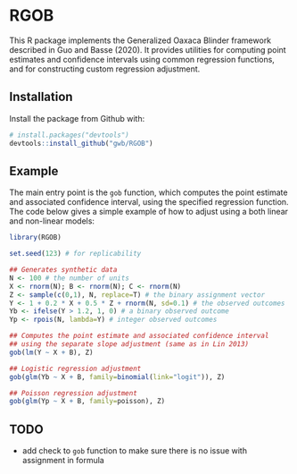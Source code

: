 
# RGOB

<!-- badges: start -->
<!-- badges: end -->

This R package implements the Generalized Oaxaca Blinder framework described in 
Guo and Basse (2020). It provides utilities for computing point estimates and 
confidence intervals using common regression functions, and for constructing 
custom regression adjustment.

## Installation

Install the package from Github with:

``` r
# install.packages("devtools")
devtools::install_github("gwb/RGOB")
```

## Example

The main entry point is the `gob` function, which computes the point estimate 
and associated confidence interval, using the specified regression function. 
The code below gives a simple example of how to adjust using a both linear 
and non-linear models:

``` r
library(RGOB)

set.seed(123) # for replicability

## Generates synthetic data
N <- 100 # the number of units
X <- rnorm(N); B <- rnorm(N); C <- rnorm(N)
Z <- sample(c(0,1), N, replace=T) # the binary assignment vector
Y <- 1 + 0.2 * X + 0.5 * Z + rnorm(N, sd=0.1) # the observed outcomes
Yb <- ifelse(Y > 1.2, 1, 0) # a binary observed outcome
Yp <- rpois(N, lambda=Y) # integer observed outcomes

## Computes the point estimate and associated confidence interval
## using the separate slope adjustment (same as in Lin 2013)
gob(lm(Y ~ X + B), Z)

## Logistic regression adjustment
gob(glm(Yb ~ X + B, family=binomial(link="logit")), Z)

## Poisson regression adjustment
gob(glm(Yp ~ X + B, family=poisson), Z)
```


## TODO

- add check to `gob` function to make sure there is no issue with assignment in formula

